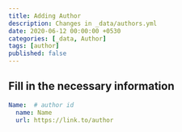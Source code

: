 ```yaml
---
title: Adding Author
description: Changes in _data/authors.yml
date: 2020-06-12 00:00:00 +0530
categories: [_data, Author]
tags: [author]
published: false
---
```


## Fill in the necessary information

```yaml
Name:  # author id
  name: Name
  url: https://link.to/author
```